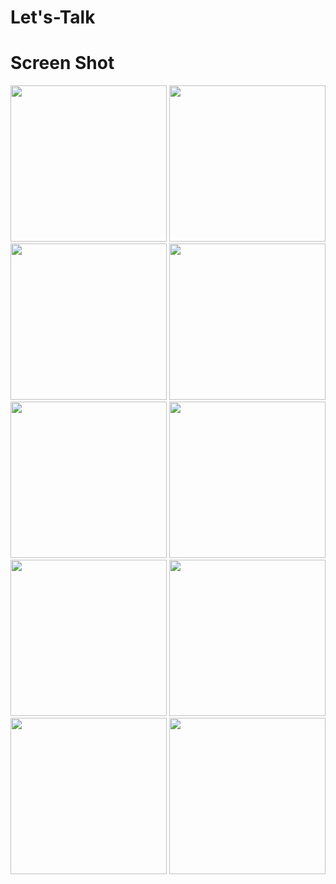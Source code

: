 ﻿# Let's-Talk


# Screen Shot
<img src="https://github.com/DevP-ai/Let-s-Talk/assets/107491760/0666513e-3292-4ed7-b8b0-00c21b3f7f81" width="250">

<img src="https://github.com/DevP-ai/Let-s-Talk/assets/107491760/7134ee66-9587-4249-b0ae-08c1e5655f3e" width="250">

<img src="https://github.com/DevP-ai/Let-s-Talk/assets/107491760/861439a5-ba14-4b12-965b-5813c5634437" width ="250">

<img src="https://github.com/DevP-ai/Let-s-Talk/assets/107491760/a3f44ec9-e090-4d69-bf3a-d5e65c497529" width = "250">

<img src="https://github.com/DevP-ai/Let-s-Talk/assets/107491760/69be9988-3eea-47ef-968c-38085c87b08b" width = "250">

<img src ="https://github.com/DevP-ai/Let-s-Talk/assets/107491760/94129992-cd77-471e-9d35-87585dcd5bd5" width="250">

<img src="https://github.com/DevP-ai/Let-s-Talk/assets/107491760/9cecc5e8-6575-4170-b7c3-cfb98866a008" width="250">

<img src="https://github.com/DevP-ai/Let-s-Talk/assets/107491760/54765777-ee69-43d2-873a-71aad0c24e03" width = "250">

<img src="https://github.com/DevP-ai/Let-s-Talk/assets/107491760/8087f366-a106-4452-b315-85a965578c2f" width ="250">

<img src="https://github.com/DevP-ai/Let-s-Talk/assets/107491760/8dd0228e-2d1b-442c-8026-c6bf4467a948" width="250">
